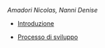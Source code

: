 *Amadori Nicolas, Nanni Denise*

- [Introduzione](sections/introduzione.md)

- [Processo di sviluppo](sections/processo-di-sviluppo.md)